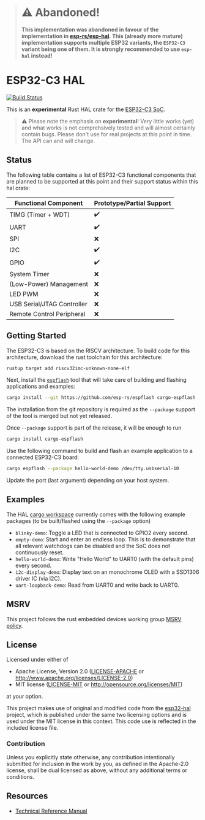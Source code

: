 > # :warning: Abandoned!
>
>**This implementation was abandoned in favour of the implementation in [esp-rs/esp-hal](https://github.com/esp-rs/esp-hal). This (already more mature) implementation supports multiple ESP32 variants, the `ESP32-C3` variant being one of them. It is strongly recommended to use `esp-hal` instead!**

# ESP32-C3 HAL

[![Build Status](https://github.com/ducktec/esp32c3-hal/actions/workflows/rust.yml/badge.svg)](https://github.com/ducktec/esp32c3-hal/actions/workflows/rust.yml)

This is an **experimental** Rust HAL crate for the [ESP32-C3 SoC](https://www.espressif.com/en/products/socs/esp32-c3).

> :warning: Please note the emphasis on **experimental**! Very little works (yet) and what works is not comprehsively tested and will almost certainly contain bugs. Please don't use for real projects at this point in time. The API can and will change.

## Status

The following table contains a list of ESP32-C3 functional components that are planned to be supported at this point and their support status within this hal crate:

| Functional Component             | Prototype/Partial Support  |
| -------------------------------- | -------------------------- |
| TIMG (Timer + WDT)               | :heavy_check_mark:         |
| UART                             | :heavy_check_mark:         |
| SPI                              | :x:                        |
| I2C                              | :heavy_check_mark:         |
| GPIO                             | :heavy_check_mark:         |
| System Timer                     | :x:                        |
| (Low-Power) Management           | :x:                        |
| LED PWM                          | :x:                        |
| USB Serial/JTAG Controller       | :x:                        |
| Remote Control Peripheral        | :x:                        |

## Getting Started

The ESP32-C3 is based on the RISCV architecture. To build code for this architecture, download the rust toolchain for this architecture:

```bash
rustup target add riscv32imc-unknown-none-elf
```

Next, install the [`espflash`](https://github.com/esp-rs/espflash) tool that will take care of building and flashing applications and examples:
```bash
cargo install --git https://github.com/esp-rs/espflash cargo-espflash
```
The installation from the git repository is required as the `--package` support of the tool is merged but not yet released.

Once `--package` support is part of the release, it will be enough to run
```bash
cargo install cargo-espflash
```

Use the following command to build and flash an example application to a connected ESP32-C3 board:
```bash
cargo espflash --package hello-world-demo /dev/tty.usbserial-10
```
Update the port (last argument) depending on your host system.

## Examples

The HAL [cargo workspace](https://doc.rust-lang.org/book/ch14-03-cargo-workspaces.html) currently comes with the following example packages (to be built/flashed using the `--package` option)
- `blinky-demo`: Toggle a LED that is connected to GPIO2 every second.
- `empty-demo`: Start and enter an endless loop. This is to demonstrate that all relevant watchdogs can be disabled and the SoC does not continuously reset.
- `hello-world-demo`: Write "Hello World" to UART0 (with the default pins) every second.
- `i2c-display-demo`: Display text on an monochrome OLED with a SSD1306 driver IC (via I2C).
- `uart-loopback-demo`: Read from UART0 and write back to UART0.

## MSRV

This project follows the rust embedded devices working group [MSRV policy](https://github.com/rust-embedded/wg/blob/master/ops/msrv.md).

## License

Licensed under either of

- Apache License, Version 2.0 ([LICENSE-APACHE](LICENSE-APACHE) or
  http://www.apache.org/licenses/LICENSE-2.0)
- MIT license ([LICENSE-MIT](LICENSE-MIT) or http://opensource.org/licenses/MIT)

at your option.

This project makes use of original and modified code from the [esp32-hal](https://github.com/esp-rs/esp32-hal) project, which is published under the same two licensing options and is used under the MIT license in this context. This code use is reflected in the included license file.

### Contribution

Unless you explicitly state otherwise, any contribution intentionally submitted
for inclusion in the work by you, as defined in the Apache-2.0 license, shall be
dual licensed as above, without any additional terms or conditions.

## Resources
- [Technical Reference Manual](https://www.espressif.com/sites/default/files/documentation/esp32-c3_technical_reference_manual_en.pdf)
